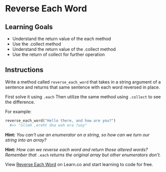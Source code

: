 # Reverse Each Word

## Learning Goals

- Understand the return value of the each method
- Use the .collect method
- Understand the return value of the .collect method
- Use the return of collect for further operation

## Instructions

Write a method called `reverse_each_word` that takes in a string argument of a
sentence and returns that same sentence with each word reversed in place.

First solve it using `.each` Then utilize the same method using `.collect` to
see the difference.

For example:

```ruby
reverse_each_word("Hello there, and how are you?")
  #=> "olleH ,ereht dna woh era ?uoy"
```

**Hint:** *You can't use an enumerator on a string, so how can we turn our string into an array?*

**Hint:** *How can we reverse each word and return those altered words? Remember that* `.each` *returns the original array but other enumerators don't.*

<p data-visibility='hidden'>View <a href='https://learn.co/lessons/reverse-each-word' title='Reverse Each Word'>Reverse Each Word</a> on Learn.co and start learning to code for free.</p>

